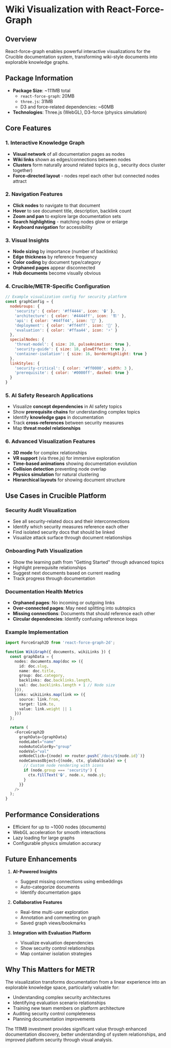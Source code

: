 # Wiki Visualization with React-Force-Graph

## Overview

React-force-graph enables powerful interactive visualizations for the Crucible documentation system, transforming wiki-style documents into explorable knowledge graphs.

## Package Information

- **Package Size**: ~111MB total
  - `react-force-graph`: 20MB
  - `three.js`: 31MB  
  - D3 and force-related dependencies: ~60MB
- **Technologies**: Three.js (WebGL), D3-force (physics simulation)

## Core Features

### 1. Interactive Knowledge Graph
- **Visual network** of all documentation pages as nodes
- **Wiki links** shown as edges/connections between nodes
- **Clusters** form naturally around related topics (e.g., security docs cluster together)
- **Force-directed layout** - nodes repel each other but connected nodes attract

### 2. Navigation Features
- **Click nodes** to navigate to that document
- **Hover** to see document title, description, backlink count
- **Zoom and pan** to explore large documentation sets
- **Search highlighting** - matching nodes glow or enlarge
- **Keyboard navigation** for accessibility

### 3. Visual Insights
- **Node sizing** by importance (number of backlinks)
- **Edge thickness** by reference frequency
- **Color coding** by document type/category
- **Orphaned pages** appear disconnected
- **Hub documents** become visually obvious

### 4. Crucible/METR-Specific Configuration

```javascript
// Example visualization config for security platform
const graphConfig = {
  nodeGroups: {
    'security': { color: '#ff4444', icon: '🔒' },
    'architecture': { color: '#4444ff', icon: '🏗️' },
    'api': { color: '#44ff44', icon: '🔌' },
    'deployment': { color: '#ff44ff', icon: '🚀' },
    'evaluation': { color: '#ffaa44', icon: '⚡' }
  },
  specialNodes: {
    'threat-model': { size: 20, pulseAnimation: true },
    'security-guide': { size: 18, glowEffect: true },
    'container-isolation': { size: 16, borderHighlight: true }
  },
  linkStyles: {
    'security-critical': { color: '#ff0000', width: 3 },
    'prerequisite': { color: '#0000ff', dashed: true }
  }
}
```

### 5. AI Safety Research Applications
- Visualize **concept dependencies** in AI safety topics
- Show **prerequisite chains** for understanding complex topics
- Identify **knowledge gaps** in documentation
- Track **cross-references** between security measures
- Map **threat model relationships**

### 6. Advanced Visualization Features
- **3D mode** for complex relationships
- **VR support** (via three.js) for immersive exploration
- **Time-based animations** showing documentation evolution
- **Collision detection** preventing node overlap
- **Physics simulation** for natural clustering
- **Hierarchical layouts** for showing document structure

## Use Cases in Crucible Platform

### Security Audit Visualization
- See all security-related docs and their interconnections
- Identify which security measures reference each other
- Find isolated security docs that should be linked
- Visualize attack surface through document relationships

### Onboarding Path Visualization
- Show the learning path from "Getting Started" through advanced topics
- Highlight prerequisite relationships
- Suggest next documents based on current reading
- Track progress through documentation

### Documentation Health Metrics
- **Orphaned pages**: No incoming or outgoing links
- **Over-connected pages**: May need splitting into subtopics
- **Missing connections**: Documents that should reference each other
- **Circular dependencies**: Identify confusing reference loops

### Example Implementation

```typescript
import ForceGraph2D from 'react-force-graph-2d';

function WikiGraph({ documents, wikiLinks }) {
  const graphData = {
    nodes: documents.map(doc => ({
      id: doc.slug,
      name: doc.title,
      group: doc.category,
      backlinks: doc.backlinks.length,
      val: doc.backlinks.length + 1 // Node size
    })),
    links: wikiLinks.map(link => ({
      source: link.from,
      target: link.to,
      value: link.weight || 1
    }))
  };

  return (
    <ForceGraph2D
      graphData={graphData}
      nodeLabel="name"
      nodeAutoColorBy="group"
      nodeVal="val"
      onNodeClick={(node) => router.push(`/docs/${node.id}`)}
      nodeCanvasObject={(node, ctx, globalScale) => {
        // Custom node rendering with icons
        if (node.group === 'security') {
          ctx.fillText('🔒', node.x, node.y);
        }
      }}
    />
  );
}
```

## Performance Considerations

- Efficient for up to ~1000 nodes (documents)
- WebGL acceleration for smooth interactions
- Lazy loading for large graphs
- Configurable physics simulation accuracy

## Future Enhancements

1. **AI-Powered Insights**
   - Suggest missing connections using embeddings
   - Auto-categorize documents
   - Identify documentation gaps

2. **Collaborative Features**
   - Real-time multi-user exploration
   - Annotation and commenting on graph
   - Saved graph views/bookmarks

3. **Integration with Evaluation Platform**
   - Visualize evaluation dependencies
   - Show security control relationships
   - Map container isolation strategies

## Why This Matters for METR

The visualization transforms documentation from a linear experience into an explorable knowledge space, particularly valuable for:

- Understanding complex security architectures
- Identifying evaluation scenario relationships
- Training new team members on platform architecture
- Auditing security control completeness
- Planning documentation improvements

The 111MB investment provides significant value through enhanced documentation discovery, better understanding of system relationships, and improved platform security through visual analysis.